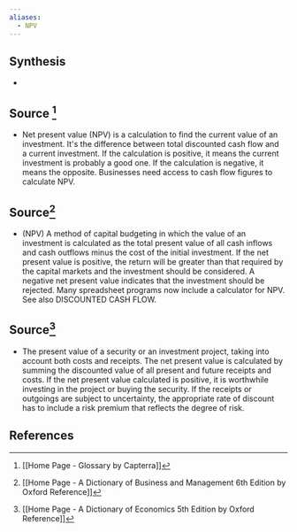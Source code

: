 ```yaml
---
aliases:
  - NPV
---
```

## Synthesis
- 
## Source [^1]
- Net present value (NPV) is a calculation to find the current value of an investment. It's the difference between total discounted cash flow and a current investment. If the calculation is positive, it means the current investment is probably a good one. If the calculation is negative, it means the opposite. Businesses need access to cash flow figures to calculate NPV.
## Source[^2]
- (NPV) A method of capital budgeting in which the value of an investment is calculated as the total present value of all cash inflows and cash outflows minus the cost of the initial investment. If the net present value is positive, the return will be greater than that required by the capital markets and the investment should be considered. A negative net present value indicates that the investment should be rejected. Many spreadsheet programs now include a calculator for NPV. See also DISCOUNTED CASH FLOW.
## Source[^3]
- The present value of a security or an investment project, taking into account both costs and receipts. The net present value is calculated by summing the discounted value of all present and future receipts and costs. If the net present value calculated is positive, it is worthwhile investing in the project or buying the security. If the receipts or outgoings are subject to uncertainty, the appropriate rate of discount has to include a risk premium that reflects the degree of risk.
## References

[^1]: [[Home Page - Glossary by Capterra]]
[^2]: [[Home Page - A Dictionary of Business and Management 6th Edition by Oxford Reference]]
[^3]: [[Home Page - A Dictionary of Economics 5th Edition by Oxford Reference]]